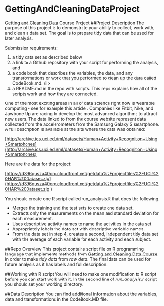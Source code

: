 # GettingAndCleaningDataProject
[Getting and Cleaning Data](https://www.coursera.org/course/getdata) Course Project 
##Project Description
The purpose of this project is to demonstrate your ability to collect, work with, and clean a data set. The goal is to prepare tidy data that can be used for later analysis.

Submission requirements:
<ol>
<li> a tidy data set as described below </li>
<li> a link to a Github repository with your script for performing the analysis, and</li>
<li> a code book that describes the variables, the data, and any transformations or work that you performed to clean up 
the data called CodeBook.md. /li>
<li> a README.md in the repo with scripts. This repo explains how all of the scripts work and how they are connected.</li>
</ol>

One of the most exciting areas in all of data science right now is wearable computing - see for example this article . 
Companies like Fitbit, Nike, and Jawbone Up are racing to develop the most advanced algorithms to attract new users. 
The data linked to from the course website represent data collected from the accelerometers from the 
Samsung Galaxy S smartphone. A full description is available at the site where the data was obtained: 

[http://archive.ics.uci.edu/ml/datasets/Human+Activity+Recognition+Using+Smartphones](http://archive.ics.uci.edu/ml/datasets/Human+Activity+Recognition+Using+Smartphones)

Here are the data for the project: 

[https://d396qusza40orc.cloudfront.net/getdata%2Fprojectfiles%2FUCI%20HAR%20Dataset.zip](https://d396qusza40orc.cloudfront.net/getdata%2Fprojectfiles%2FUCI%20HAR%20Dataset.zip )

You should create one R script called run_analysis.R that does the following. 
<ul>
<li>Merges the training and the test sets to create one data set.</li>
<li>Extracts only the measurements on the mean and standard deviation for each measurement. </li>
<li>Uses descriptive activity names to name the activities in the data set</li>
<li>Appropriately labels the data set with descriptive variable names. </li>
<li>From the data set in step 4, creates a second, independent tidy data set with the average of each variable for each activity and each subject.</li>
</ul>

##Repo Overview
This project contains script file on R programming language that implements methods from [Getting and Cleaning Data Course](https://www.coursera.org/course/getdata) 
in order to make *tidy data* from *raw data*. The final data can be used for future analysis as it has labels and full description.

##Working with R script
You will need to make one modification to R script before you can start work with it. In the second line of *run_analysis.r* script
you should set your working directory.  

##Data Description
You can find additional information about the variables, data and transformations in the CodeBook.MD file.